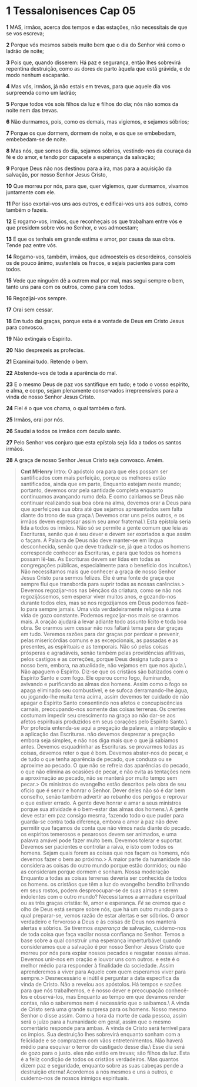 # 1 Tessalonisences Cap 05

**1** 	MAS, irmãos, acerca dos tempos e das estações, não necessitais de que se vos escreva;

**2** 	Porque vós mesmos sabeis muito bem que o dia do Senhor virá como o ladrão de noite;

**3** 	Pois que, quando disserem: Há paz e segurança, então lhes sobrevirá repentina destruição, como as dores de parto àquela que está grávida, e de modo nenhum escaparão.

**4** 	Mas vós, irmãos, já não estais em trevas, para que aquele dia vos surpreenda como um ladrão;

**5** 	Porque todos vós sois filhos da luz e filhos do dia; nós não somos da noite nem das trevas.

**6** 	Não durmamos, pois, como os demais, mas vigiemos, e sejamos sóbrios;

**7** 	Porque os que dormem, dormem de noite, e os que se embebedam, embebedam-se de noite.

**8** 	Mas nós, que somos do dia, sejamos sóbrios, vestindo-nos da couraça da fé e do amor, e tendo por capacete a esperança da salvação;

**9** 	Porque Deus não nos destinou para a ira, mas para a aquisição da salvação, por nosso Senhor Jesus Cristo,

**10** 	Que morreu por nós, para que, quer vigiemos, quer durmamos, vivamos juntamente com ele.

**11** 	Por isso exortai-vos uns aos outros, e edificai-vos uns aos outros, como também o fazeis.

**12** 	E rogamo-vos, irmãos, que reconheçais os que trabalham entre vós e que presidem sobre vós no Senhor, e vos admoestam;

**13** 	E que os tenhais em grande estima e amor, por causa da sua obra. Tende paz entre vós.

**14** 	Rogamo-vos, também, irmãos, que admoesteis os desordeiros, consoleis os de pouco ânimo, sustenteis os fracos, e sejais pacientes para com todos.

**15** 	Vede que ninguém dê a outrem mal por mal, mas segui sempre o bem, tanto uns para com os outros, como para com todos.

**16** 	Regozijai-vos sempre.

**17** 	Orai sem cessar.

**18** 	Em tudo dai graças, porque esta é a vontade de Deus em Cristo Jesus para convosco.

**19** 	Não extingais o Espírito.

**20** 	Não desprezeis as profecias.

**21** 	Examinai tudo. Retende o bem.

**22** 	Abstende-vos de toda a aparência do mal.

**23** 	E o mesmo Deus de paz vos santifique em tudo; e todo o vosso espírito, e alma, e corpo, sejam plenamente conservados irrepreensíveis para a vinda de nosso Senhor Jesus Cristo.

**24** 	Fiel é o que vos chama, o qual também o fará.

**25** 	Irmãos, orai por nós.

**26** 	Saudai a todos os irmãos com ósculo santo.

**27** 	Pelo Senhor vos conjuro que esta epístola seja lida a todos os santos irmãos.

**28** 	A graça de nosso Senhor Jesus Cristo seja convosco. Amém.


> **Cmt MHenry** Intro: O apóstolo ora para que eles possam ser santificados com mais perfeição, porque os melhores estão santificados, ainda que em parte, Enquanto estejam neste mundo; portanto, devemos orar pela santidade completa enquanto continuamos avançando rumo dela. E como cairíamos se Deus não continuar realizando sua boa obra na alma, devemos orar a Deus para que aperfeiçoes sua obra até que sejamos apresentados sem falta diante do trono de sua graça.\ Devemos orar uns pelos outros, e os irmãos devem expressar assim seu amor fraternal.\ Esta epístola seria lida a todos os irmãos. Não só se permite a gente comum que leia as Escrituras, senão que é seu dever e devem ser exortados a que assim o façam. A Palavra de Deus não deve manter-se em língua desconhecida, senão que deve traduzir-se, já que a todos os homens corresponde conhecer as Escrituras, e para que todos os homens possam lê-las. As Escrituras devem ser lidas em todas as congregações públicas, especialmente para o benefício dos incultos.\ Não necessitamos mais que conhecer a graça de nosso Senhor Jesus Cristo para sermos felizes. Ele é uma fonte de graça que sempre flui que transborda para suprir todas as nossas carências.> Devemos regozijar-nos nas bênçãos da criatura, como se não nos regozijássemos, sem esperar viver muitos anos, e gozando-nos durante todos eles, mas se nos regozijamos em Deus podemos fazê-lo para sempre jamais. Uma vida verdadeiramente religiosa é uma vida de gozo constante. Podemos regozijar-nos mais se orarmos mais. A oração ajudará a levar adiante todo assunto lícito e toda boa obra. Se orarmos sem cessar não nos faltará tema para dar graças em tudo. Veremos razões para dar graças por perdoar e prevenir, pelas misericórdias comuns e as excepcionais, as passadas e as presentes, as espirituais e as temporais. Não só pelas coisas prósperas e agradáveis, senão também pelas providências aflitivas, pelos castigos e as correções, porque Deus designa tudo para o nosso bem, embora, na atualidade, não vejamos em que nos ajuda.\ Não apaguem o Espírito. Diz-se que os cristãos são batizados com o Espírito Santo e com fogo. Ele operou como fogo, iluminando, avivando e purificando as almas dos homens. Assim como o fogo se apaga eliminado seu combustível, e se sufoca derramando-lhe água, ou jogando-lhe muita terra acima, assim devemos ter cuidado de não apagar o Espírito Santo consentindo nos afetos e concupiscências carnais, preocupando-nos somente das coisas terrenas. Os crentes costumam impedir seu crescimento na graça ao não dar-se aos afetos espirituais produzidos em seus corações pelo Espírito Santo.\ Por profecia entenda-se aqui a pregação da palavra, a interpretação e a aplicação das Escrituras. não devemos desprezar a pregação embora seja simples, e não nos diga mais que o que já sabíamos antes. Devemos esquadrinhar as Escrituras. se provarmos todas as coisas, devemos reter o que é bom. Devemos abster-nos de pecar, e de tudo o que tenha aparência de pecado, que conduza ou se aproxime ao pecado. O que não se refreia das aparências do pecado, o que não elimina as ocasiões de pecar, e não evita as tentações nem a aproximação ao pecado, não se manterá por muito tempo sem pecar.> Os ministros do evangelho estão descritos pela obra de seu ofício que é servir e honrar o Senhor. Dever deles não só é dar bem conselho, senão também advertir ao rebanho dos perigos e reprovar o que estiver errado. A gente deve honrar e amar a seus ministros porque sua atividade é o bem-estar das almas dos homens.\ A gente deve estar em paz consigo mesma, fazendo todo o que puder para guarda-se contra toda diferença, embora o amor à paz não deve permitir que façamos de conta que não vimos nada diante do pecado. os espíritos temerosos e pesarosos devem ser animados, e uma palavra amável pode fazer muito bem. Devemos tolerar e suportar. Devemos ser pacientes e controlar a raiva, e isto com todos os homens. Sejam quais forem as coisas que nos façam os homens, nós devemos fazer o bem ao próximo.> A maior parte da humanidade não considera as coisas do outro mundo porque estão dormidos; ou não as consideram porque dormem e sonham. Nossa moderação Enquanto a todas as coisas terrenas deveria ser conhecida de todos os homens. os cristãos que têm a luz do evangelho bendito brilhando em seus rostos, podem despreocupar-se de suas almas e serem indolentes com o outro mundo? Necessitamos a armadura espiritual ou as três graças cristãs: fé, amor e esperança. *Fé* se cremos que o olho de Deus está sempre sobre nós, que há um outro mundo para o qual preparar-se, vemos razão de estar alertas e ser sóbrios. O *amor* verdadeiro e fervoroso a Deus e às coisas de Deus nos manterá alertas e sóbrios. Se tivermos *esperança* de salvação, cuidemo-nos de toda coisa que faça vacilar nossa confiança no Senhor. Temos a base sobre a qual construir uma esperança imperturbável quando consideramos que a salvação é por nosso Senhor Jesus Cristo que morreu por nós para expiar nossos pecados e resgatar nossas almas. Devemos unir-nos em oração e louvor uns com outros. e este é o melhor médio para responder à finalidade da sociedade. Assim aprenderemos a viver para Aquele com quem esperamos viver para sempre.> Desnecessário e inútil é perguntar a data específica da vinda de Cristo. Não a revelou aos apóstolos. Há tempos e sazões para que nós trabalhemos, e é nosso dever e preocupação conhecê-los e observá-los, mas Enquanto ao tempo em que devamos render contas, não o saberemos nem é necessário que o saibamos.\ A vinda de Cristo será uma grande surpresa para os homens. Nosso mesmo Senhor o disse assim. Como a hora da morte de cada pessoa, assim será o juízo para a humanidade em geral, assim que o mesmo comentário responde para ambas. A vinda de Cristo será terrível para os ímpios. Sua destruição lhes sobrevirá enquanto sonham com a felicidade e se comprazem com vãos entretenimentos. Não haverá médio para esquivar o terror do castigado desse dia.\ Esse dia será de gozo para o justo. eles não estão em trevas; são filhos da luz. Esta é a feliz condição de todos os cristãos verdadeiros. Mas quantos dizem paz e seguridade, enquanto sobre as suas cabeças pende a destruição eterna! Acordemos a nós mesmos e uns a outros, e cuidemo-nos de nossos inimigos espirituais.